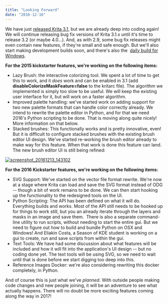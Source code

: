 ```yaml
---
title: "Looking Forward"
date: "2016-12-16"
---
```


We have just [released Krita 3.1](/item/krita-3-1-released-and-looking-forward/), but we are already deep into coding again! We will continue releasing bug fix versions of Krita 3.1.x until it's time to release 3.2 (or maybe 4.0...). And, as with 2.9, some bug fix releases might even contain new features, if they're small and safe enough. But we'll also start making development builds soon, and there's also the  [daily build for Windows](https://ci.appveyor.com/project/alvinhochun/krita-packaging/build/artifacts).

**For the 2015 kickstarter features, we're working on the following items:**

- Lazy Brush: the interactive colorizing tool. We spent a lot of time to get this to work, and it _does_ work and can be enabled in 3.1 (add **disableColorizeMaskFeature=false** to the kritarc file). The algorithm we implemented is simply too slow to be useful. We will keep the existing user interface for it, but will work on a faster algorithm.
- Improved palette handling: we've started work on adding support for two new palette formats that can handle color correctly already. We intend to rewrite the palette editor in Python, and for that we need 2016's Python scripting to be done. That is moving along quite nicely! More information on that below.
- Stacked brushes: This functionally works and is pretty innovative, even! But it is difficult to configure stacked brushes with the existing brush editor UI design. We've started re-working the brush editor already to make way for this feature. When that work is done this feature can land. The new brush editor UI is still being refined:

[![screenshot_20161213_143102](/images/posts/2016/Screenshot_20161213_143102-300x180.png)](https://krita.org/wp-content/uploads/2016/12/Screenshot_20161213_143102.png)

**For the 2016 Kickstarter features, we're working on the following items:**

- SVG Support: We've started on the vector file format rewrite. We're now at a stage where Krita can load and save the SVG format instead of ODG -- though a bit of work remains to be done. We can then start hooking up the functionality to the redesigned tools on the UI.
- Python Scripting: The API has been defined on what it will do. Everything builds and works. Most of the API still needs to be hooked up for things to work still, but you an already iterate through the layers and masks in an image and save them.  There is also a separate command-line utility to run scripts, without needing to start the entire gui. But we need to figure out how to build and bundle Python on OSX and Windows! And Eliakin Costa, a Season of KDE student is working on a gui to create, run and save scripts from within the gui.
- Text Tools: We have had some discussion about what features will be included and how it will fit into the application's UI design -- but no coding done yet. The text tools will be using SVG, so we need to wait until that is done before we start digging too deep into this.
- Reference Images Docker: we're also considering rewriting this docker completely, in Python.

And of course this is just what we've _planned_. With outside people making code changes and new people joining, it will be an adventure to see what actually happens. There will no doubt be more exciting features coming along the way in 2017!
